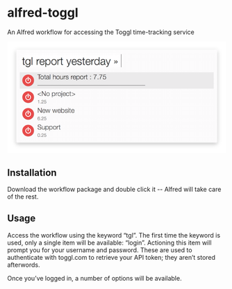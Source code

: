 alfred-toggl
============

An Alfred workflow for accessing the Toggl time-tracking service

![Screenshot](/workflow/screenshot.png?raw=true)

Installation
------------

Download the workflow package and double click it -- Alfred will take care of the rest.

Usage
-----

Access the workflow using the keyword “tgl”. The first time the keyword is used, only a single item will be available: “login”. Actioning this item will prompt you for your username and password. These are used to authenticate with toggl.com to retrieve your API token; they aren’t stored afterwords.

Once you’ve logged in, a number of options will be available.
